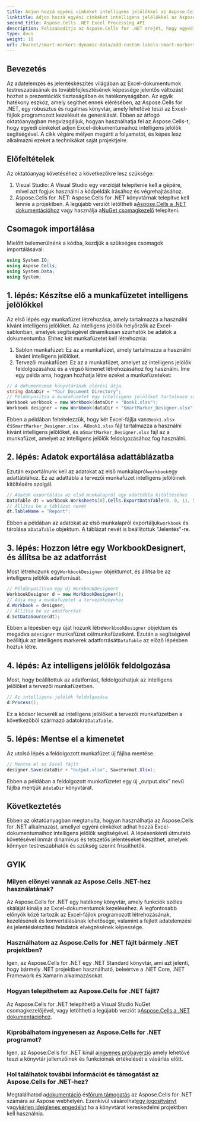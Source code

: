 ```yaml
---
title: Adjon hozzá egyéni címkéket intelligens jelölőkkel az Aspose.Cells-ben
linktitle: Adjon hozzá egyéni címkéket intelligens jelölőkkel az Aspose.Cells-ben
second_title: Aspose.Cells .NET Excel Processing API
description: Felszabadítja az Aspose.Cells for .NET erejét, hogy egyedi címkéket és intelligens jelölőket adjon Excel-dokumentumaihoz. Kövesse ezt a lépésről lépésre bemutató oktatóanyagot, és készítsen dinamikus, tetszetős jelentéseket.
type: docs
weight: 10
url: /hu/net/smart-markers-dynamic-data/add-custom-labels-smart-markers/
---
```

## Bevezetés
Az adatelemzés és jelentéskészítés világában az Excel-dokumentumok testreszabásának és továbbfejlesztésének képessége jelentős változást hozhat a prezentációk tisztaságában és hatékonyságában. Az egyik hatékony eszköz, amely segíthet ennek elérésében, az Aspose.Cells for .NET, egy robusztus és rugalmas könyvtár, amely lehetővé teszi az Excel-fájlok programozott kezelését és generálását.
Ebben az átfogó oktatóanyagban megvizsgáljuk, hogyan használhatja fel az Aspose.Cells-t, hogy egyedi címkéket adjon Excel-dokumentumaihoz intelligens jelölők segítségével. A cikk végére mélyen megérti a folyamatot, és képes lesz alkalmazni ezeket a technikákat saját projektjeire.
## Előfeltételek
Az oktatóanyag követéséhez a következőkre lesz szüksége:
1. Visual Studio: A Visual Studio egy verzióját telepítenie kell a gépére, mivel azt fogjuk használni a kódpéldák írásához és végrehajtásához.
2.  Aspose.Cells for .NET: Aspose.Cells for .NET könyvtárnak telepítve kell lennie a projektben. A legújabb verziót letöltheti a[Aspose.Cells a .NET dokumentációhoz](https://reference.aspose.com/cells/net/) vagy használja a[NuGet csomagkezelő](https://www.nuget.org/packages/Aspose.Cells/) telepíteni.
## Csomagok importálása
Mielőtt belemerülnénk a kódba, kezdjük a szükséges csomagok importálásával:
```csharp
using System.IO;
using Aspose.Cells;
using System.Data;
using System;
```
## 1. lépés: Készítse elő a munkafüzetet intelligens jelölőkkel
Az első lépés egy munkafüzet létrehozása, amely tartalmazza a használni kívánt intelligens jelölőket. Az intelligens jelölők helyőrzők az Excel-sablonban, amelyek segítségével dinamikusan szúrhatók be adatok a dokumentumba.
Ehhez két munkafüzetet kell létrehoznia:
1. Sablon munkafüzet: Ez az a munkafüzet, amely tartalmazza a használni kívánt intelligens jelölőket.
2. Tervezői munkafüzet: Ez az a munkafüzet, amelyet az intelligens jelölők feldolgozásához és a végső kimenet létrehozásához fog használni.
Íme egy példa arra, hogyan hozhatja létre ezeket a munkafüzeteket:
```csharp
// A dokumentumok könyvtárának elérési útja.
string dataDir = "Your Document Directory";
// Példányosítsa a munkafüzetet egy intelligens jelölőket tartalmazó sablonfájlból
Workbook workbook = new Workbook(dataDir + "Book1.xlsx");
Workbook designer = new Workbook(dataDir + "SmartMarker_Designer.xlsx");
```
 Ebben a példában feltételezzük, hogy két Excel-fájlja van:`Book1.xlsx` és`SmartMarker_Designer.xlsx` . A`Book1.xlsx` fájl tartalmazza a használni kívánt intelligens jelölőket, és a`SmartMarker_Designer.xlsx` fájl az a munkafüzet, amelyet az intelligens jelölők feldolgozásához fog használni.
## 2. lépés: Adatok exportálása adattáblázatba
 Ezután exportálnunk kell az adatokat az első munkalapról`workbook`egy adattáblához. Ez az adattábla a tervezői munkafüzet intelligens jelölőinek kitöltésére szolgál.
```csharp
// Adatok exportálása az első munkalapról egy adattábla kitöltéséhez
DataTable dt = workbook.Worksheets[0].Cells.ExportDataTable(0, 0, 11, 5, true);
// Állítsa be a táblázat nevét
dt.TableName = "Report";
```
 Ebben a példában az adatokat az első munkalapról exportáljuk`workbook` és tárolása a`DataTable` objektum. A táblázat nevét is beállítottuk "Jelentés"-re.
## 3. lépés: Hozzon létre egy WorkbookDesignert, és állítsa be az adatforrást
 Most létrehozunk egy`WorkbookDesigner` objektumot, és állítsa be az intelligens jelölők adatforrását.
```csharp
// Példányosítson egy új WorkbookDesignert
WorkbookDesigner d = new WorkbookDesigner();
// Adja meg a munkafüzetet a tervezőkönyvhöz
d.Workbook = designer;
// Állítsa be az adatforrást
d.SetDataSource(dt);
```
 Ebben a lépésben egy újat hozunk létre`WorkbookDesigner` objektum és megadva a`designer` munkafüzet célmunkafüzetként. Ezután a segítségével beállítjuk az intelligens markerek adatforrását`DataTable` az előző lépésben hoztuk létre.
## 4. lépés: Az intelligens jelölők feldolgozása
Most, hogy beállítottuk az adatforrást, feldolgozhatjuk az intelligens jelölőket a tervezői munkafüzetben.
```csharp
// Az intelligens jelölők feldolgozása
d.Process();
```
Ez a kódsor lecseréli az intelligens jelölőket a tervezői munkafüzetben a következőből származó adatokra`DataTable`.
## 5. lépés: Mentse el a kimenetet
Az utolsó lépés a feldolgozott munkafüzet új fájlba mentése.
```csharp
// Mentse el az Excel fájlt
designer.Save(dataDir + "output.xlsx", SaveFormat.Xlsx);
```
 Ebben a példában a feldolgozott munkafüzetet egy új „output.xlsx” nevű fájlba mentjük a`dataDir` könyvtárat.
## Következtetés
Ebben az oktatóanyagban megtanulta, hogyan használhatja az Aspose.Cells for .NET alkalmazást, amellyel egyéni címkéket adhat hozzá Excel-dokumentumaihoz intelligens jelölők segítségével. A lépésenkénti útmutató követésével immár dinamikus és tetszetős jelentéseket készíthet, amelyek könnyen testreszabhatók és szükség szerint frissíthetők.
## GYIK
### Milyen előnyei vannak az Aspose.Cells .NET-hez használatának?
Az Aspose.Cells for .NET egy hatékony könyvtár, amely funkciók széles skáláját kínálja az Excel-dokumentumok kezeléséhez. A legfontosabb előnyök közé tartozik az Excel-fájlok programozott létrehozásának, kezelésének és konvertálásának lehetősége, valamint a fejlett adatelemzési és jelentéskészítési feladatok elvégzésének képessége.
### Használhatom az Aspose.Cells for .NET fájlt bármely .NET projektben?
Igen, az Aspose.Cells for .NET egy .NET Standard könyvtár, ami azt jelenti, hogy bármely .NET projektben használható, beleértve a .NET Core, .NET Framework és Xamarin alkalmazásokat.
### Hogyan telepíthetem az Aspose.Cells for .NET fájlt?
 Az Aspose.Cells for .NET telepíthető a Visual Studio NuGet csomagkezelőjével, vagy letöltheti a legújabb verziót a[Aspose.Cells a .NET dokumentációhoz](https://reference.aspose.com/cells/net/).
### Kipróbálhatom ingyenesen az Aspose.Cells for .NET programot?
 Igen, az Aspose.Cells for .NET kínál a[ingyenes próbaverzió](https://releases.aspose.com/) amely lehetővé teszi a könyvtár jellemzőinek és funkcióinak értékelését a vásárlás előtt.
### Hol találhatok további információt és támogatást az Aspose.Cells for .NET-hez?
 Megtalálhatod a[dokumentáció](https://reference.aspose.com/cells/net/) és[fórum támogatás](https://forum.aspose.com/c/cells/9) az Aspose.Cells for .NET számára az Aspose webhelyén. Ezenkívül vásárolhat[egy jogosítványt](https://purchase.aspose.com/buy) vagy[kérjen ideiglenes engedélyt](https://purchase.aspose.com/temporary-license/) ha a könyvtárat kereskedelmi projektben kell használnia.